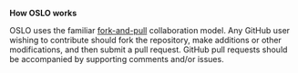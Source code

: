 **How OSLO works**

OSLO uses the familiar [fork-and-pull](https://help.github.com/articles/using-pull-requests/#fork--pull) collaboration model. Any GitHub user wishing to contribute should fork the repository, make additions or other modifications, and then submit a pull request. GitHub pull requests should be accompanied by supporting comments and/or issues. 
